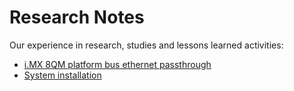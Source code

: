 <!--
    Copyright 2022-2024 TII (SSRC) and the Ghaf contributors
    SPDX-License-Identifier: CC-BY-SA-4.0
-->

# Research Notes

Our experience in research, studies and lessons learned activities:

* [i.MX 8QM platform bus ethernet passthrough](passthrough/ethernet.md)
* [System installation](research/installation.md)

